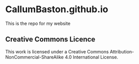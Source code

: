 # CallumBaston.github.io
This is the repo for my website


## Creative Commons Licence
  This work is licensed under a Creative Commons Attribution-NonCommercial-ShareAlike 4.0 International License.
